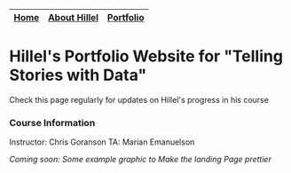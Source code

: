 [Home]() | [About Hillel](master/AboutHillel.md) | [Portfolio](master/Portfolio.md)
--|--|--
# Hillel's Portfolio Website for "Telling Stories with Data"
Check this page regularly for updates on Hillel's progress in his course
  
### Course Information
Instructor: Chris Goranson
TA: Marian Emanuelson


*Coming soon: Some example graphic to Make the landing Page prettier*
